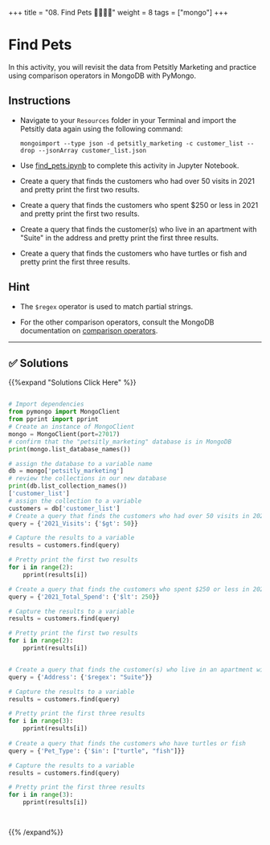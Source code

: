 +++
title = "08. Find Pets 👩‍🎓👨‍🎓"
weight = 8
tags = ["mongo"] 
+++

# Find Pets

In this activity, you will revisit the data from Petsitly Marketing and practice using comparison operators in MongoDB with PyMongo.

## Instructions

* Navigate to your `Resources` folder in your Terminal and import the Petsitly data again using the following command:

    ```shell
    mongoimport --type json -d petsitly_marketing -c customer_list --drop --jsonArray customer_list.json
    ```

* Use [find_pets.ipynb](Unsolved/find_pets.ipynb) to complete this activity in Jupyter Notebook.

* Create a query that finds the customers who had over 50 visits in 2021 and pretty print the first two results.

* Create a query that finds the customers who spent $250 or less in 2021 and pretty print the first two results.

* Create a query that finds the customer(s) who live in an apartment with "Suite" in the address and pretty print the first three results.

* Create a query that finds the customers who have turtles or fish and pretty print the first three results.

## Hint

* The `$regex` operator is used to match partial strings.

* For the other comparison operators, consult the MongoDB documentation on [comparison operators](https://www.mongodb.com/docs/manual/reference/operator/query-comparison/).


---

## ✅ Solutions
{{%expand "Solutions Click Here" %}}
```python

# Import dependencies
from pymongo import MongoClient
from pprint import pprint
# Create an instance of MongoClient
mongo = MongoClient(port=27017)
# confirm that the "petsitly_marketing" database is in MongoDB
print(mongo.list_database_names())

# assign the database to a variable name
db = mongo['petsitly_marketing']
# review the collections in our new database
print(db.list_collection_names())
['customer_list']
# assign the collection to a variable
customers = db['customer_list']
# Create a query that finds the customers who had over 50 visits in 2021
query = {'2021_Visits': {'$gt': 50}}

# Capture the results to a variable
results = customers.find(query)

# Pretty print the first two results
for i in range(2):
    pprint(results[i])

# Create a query that finds the customers who spent $250 or less in 2021
query = {'2021_Total_Spend': {'$lt': 250}}

# Capture the results to a variable
results = customers.find(query)

# Pretty print the first two results
for i in range(2):
    pprint(results[i])


# Create a query that finds the customer(s) who live in an apartment with "Suite" in the address
query = {'Address': {'$regex': "Suite"}}

# Capture the results to a variable
results = customers.find(query)

# Pretty print the first three results
for i in range(3):
    pprint(results[i])
 
# Create a query that finds the customers who have turtles or fish
query = {'Pet_Type': {'$in': ["turtle", "fish"]}}

# Capture the results to a variable
results = customers.find(query)

# Pretty print the first three results
for i in range(3):
    pprint(results[i])

 
```
{{% /expand%}}